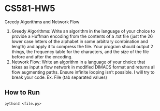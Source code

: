 # CS581-HW5
Greedy Algorithms and Network Flow
1. Greedy Algorithms: Write an algorithm in the language of your choice to provide
a Huffman encoding from the contents of a .txt file (just the 26 lower case letters
of the alphabet in some arbitrary combination and length) and apply it to
compress the file. Your program should output 2 things, the frequency table for
the characters, and the size of the file before and after the encoding.
2. Network Flow: Write an algorithm in a language of your choice that takes as input
a flow network in modified DIMACS format and returns all flow augmenting paths.
Ensure infinite looping isn’t possible. I will try to break your code.
Ex. File (tab separated values)

## How to Run

```
python3 <file.py>
```
